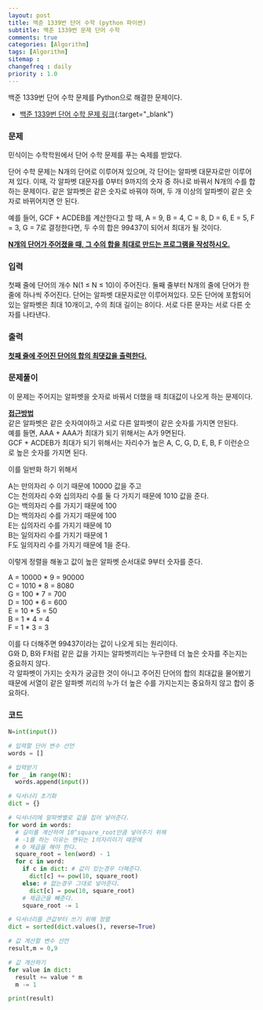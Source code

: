 ```yaml
---
layout: post
title: 백준 1339번 단어 수학 (python 파이썬)
subtitle: 백준 1339번 문제 단어 수학
comments: true
categories: [Algorithm]
tags: [Algorithm]
sitemap :
changefreq : daily
priority : 1.0
---
```

백준 1339번 단어 수학 문제를 Python으로 해결한 문제이다.  

* [백준 1339번 단어 수학 문제 링크](https://www.acmicpc.net/problem/1339){:target="_blank"}

### 문제 
민식이는 수학학원에서 단어 수학 문제를 푸는 숙제를 받았다.

단어 수학 문제는 N개의 단어로 이루어져 있으며, 각 단어는 알파벳 대문자로만 이루어져 있다. 이때, 각 알파벳 대문자를 0부터 9까지의 숫자 중 하나로 바꿔서 N개의 수를 합하는 문제이다. 같은 알파벳은 같은 숫자로 바꿔야 하며, 두 개 이상의 알파벳이 같은 숫자로 바뀌어지면 안 된다.

예를 들어, GCF + ACDEB를 계산한다고 할 때, A = 9, B = 4, C = 8, D = 6, E = 5, F = 3, G = 7로 결정한다면, 두 수의 합은 99437이 되어서 최대가 될 것이다.

**<u>N개의 단어가 주어졌을 때, 그 수의 합을 최대로 만드는 프로그램을 작성하시오.</u>**

### 입력
첫째 줄에 단어의 개수 N(1 ≤ N ≤ 10)이 주어진다. 둘째 줄부터 N개의 줄에 단어가 한 줄에 하나씩 주어진다. 단어는 알파벳 대문자로만 이루어져있다. 모든 단어에 포함되어 있는 알파벳은 최대 10개이고, 수의 최대 길이는 8이다. 서로 다른 문자는 서로 다른 숫자를 나타낸다.

### 출력
**<u>첫째 줄에 주어진 단어의 합의 최댓값을 출력한다.</u>**

### 문제풀이
이 문제는 주어지는 알파벳을 숫자로 바꿔서 더했을 때 최대값이 나오게 하는 문제이다.


**<u>접근방법</u>**  
같은 알파벳은 같은 숫자여야하고 서로 다른 알파벳이 같은 숫자를 가지면 안된다.  
예를 들면,  AAA + AAA가 최대가 되기 위해서는 A가 9면된다.  
GCF + ACDEB가 최대가 되기 위해서는 자리수가 높은 A, C, G, D, E, B, F 이런순으로 높은 숫자를 가지면 된다.

이를 일반화 하기 위해서

A는 만의자리 수 이기 때문에 10000 값을 주고  
C는 천의자리 수와 십의자리 수를 둘 다 가지기 때문에 1010 값을 준다.  
G는 백의자리 수를 가지기 때문에 100  
D는 백의자리 수를 가지기 때문에 100  
E는 십의자리 수를 가지기 때문에 10  
B는 일의자리 수를 가지기 때문에 1  
F도 일의자리 수를 가지기 때문에 1을 준다.

이렇게 정렬을 해놓고 값이 높은 알파벳 순서대로 9부터 숫자를 준다.

A = 10000 * 9 = 90000  
C = 1010 * 8 = 8080  
G = 100 * 7 = 700  
D = 100 * 6 = 600  
E = 10 * 5 = 50  
B = 1 * 4 = 4  
F = 1 * 3 = 3  

이를 다 더해주면 99437이라는 값이 나오게 되는 원리이다.  
G와 D, B와 F처럼 같은 값을 가지는 알파벳끼리는 누구한테 더 높은 숫자를 주는지는 중요하지 않다.  
각 알파벳이 가지는 숫자가 궁금한 것이 아니고 주어진 단어의 합의 최대값을 물어봤기 때문에 서열이 같은 알파벳 끼리의 누가 더 높은 수를 가지는지는 중요하지 않고 합이 중요하다.


### 코드
```python
N=int(input())

# 입력할 단어 변수 선언
words = []

# 입력받기
for _ in range(N):
  words.append(input())

# 딕셔너리 초기화
dict = {}

# 딕셔너리에 알파벳별로 값을 집어 넣어준다.
for word in words:
  # 길이를 계산하여 10^square_root만큼 넣어주기 위해
  # -1를 하는 이유는 맨뒤는 1의자리이기 때문에
  # 0 제곱을 해야 한다.
  square_root = len(word) - 1
  for c in word:
    if c in dict: # 값이 있는경우 더해준다.
      dict[c] += pow(10, square_root)
    else: # 없는경우 그대로 넣어준다.
      dict[c] = pow(10, square_root)
    # 제곱근을 뺴준다.
    square_root -= 1 

# 딕셔너리를 큰값부터 쓰기 위해 정렬
dict = sorted(dict.values(), reverse=True)

# 값 계산할 변수 선언
result,m = 0,9

# 값 계산하기
for value in dict:
  result += value * m
  m -= 1

print(result)
```